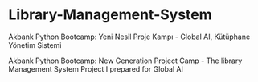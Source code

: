 # Library-Management-System
Akbank Python Bootcamp: Yeni Nesil Proje Kampı - Global AI, Kütüphane Yönetim Sistemi 


Akbank Python Bootcamp: New Generation Project Camp - The library Management System Project I prepared for Global AI
